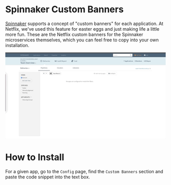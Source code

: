 # Spinnaker Custom Banners

[Spinnaker](https://www.spinnaker.io) supports a concept of "custom banners" for each application.
At Netflix, we've used this feature for easter eggs and just making life a little more fun.
These are the Netflix custom banners for the Spinnaker microservices themselves, which you can feel free to copy into your own installation.

![A little example](preview.gif)

# How to Install

For a given app, go to the `Config` page, find the `Custom Banners` section and paste the code snippet into the text box.
